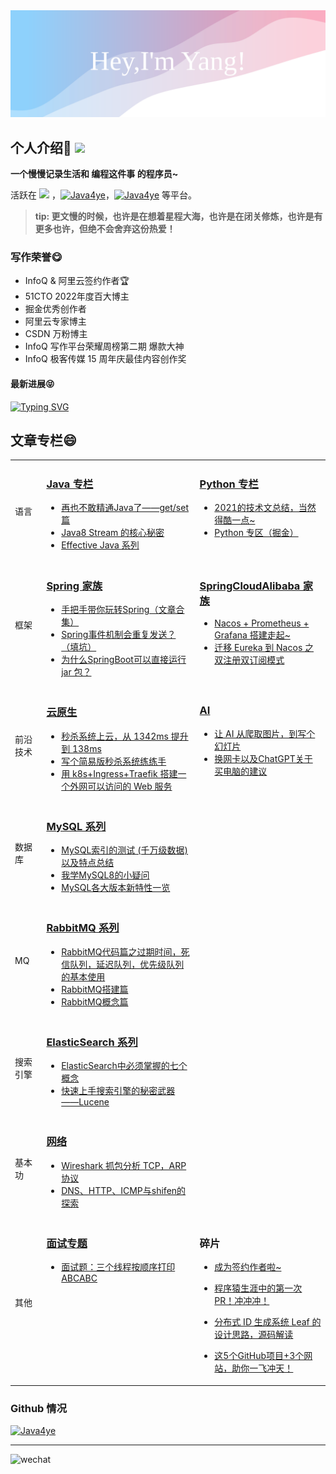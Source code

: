<img src="https://raw.githubusercontent.com/Java4ye/Java4ye/f8f07a0416e6ead553275b172bd20ea012830fcc/background.svg">



## 个人介绍🐷  ![](https://profile-counter.glitch.me/Java4ye/count.svg)

 **一个慢慢记录生活和 编程这件事 的程序员~**  

活跃在 ![](https://img.shields.io/badge/%E5%85%AC%E4%BC%97%E5%8F%B7-Java4ye-%2341b783) ，[![Java4ye](https://img.shields.io/badge/知乎-Java4ye-%2341b783)](https://www.zhihu.com/people/java4ye-17)，[![Java4ye](https://img.shields.io/badge/%E6%8E%98%E9%87%91-Java4ye-%2341b783)](https://juejin.cn/user/2304992131153981) 等平台。

>  **tip: 更文慢的时候，也许是在想着星程大海，也许是在闭关修炼，也许是有更多也许，但绝不会舍弃这份热爱！**

 

### 写作荣誉😋

* InfoQ & 阿里云签约作者🏆
* 51CTO 2022年度百大博主
* 掘金优秀创作者
* 阿里云专家博主
* CSDN 万粉博主
* InfoQ 写作平台荣耀周榜第二期 爆款大神
* InfoQ 极客传媒 15 周年庆最佳内容创作奖



#### 最新进展😝

<a href="https://cloud.tencent.com/developer/article/2378720"><img src="https://readme-typing-svg.demolab.com?font=Fira+Code&pause=1000&random=false&width=635&height=60&lines=%E3%80%902024%E8%85%BE%E8%AE%AF%C2%B7%E6%8A%80%E6%9C%AF%E5%88%9B%E4%BD%9C%E7%89%B9%E8%AE%AD%E8%90%A5%E3%80%91%E7%AC%AC%E4%BA%94%E6%9C%9F+%E2%80%94%E2%80%94+%E6%8A%80%E6%9C%AF%E6%94%BB%E5%9D%9A%E5%A5%96" alt="Typing SVG" /></a>

## 文章专栏😄



 <table width="960px">
<!--第1行-->
<tr>
<td  width="10%"  > 语言 </td>

<td valign="top" >

### <a href="https://mp.weixin.qq.com/mp/appmsgalbum?__biz=Mzg2MjUzODc5Mw==&action=getalbum&album_id=2188076141037617152&scene=126&sessionid=380598264&uin=&key=&devicetype=Windows+10+x64&version=63090819&lang=zh_CN&ascene=0" target="_blank"> Java 专栏 </a>

<ul><li><a href="https://mp.weixin.qq.com/s/1mjUXU4HYY-gNfXP6b1VhA">再也不敢精通Java了——get/set篇</a></li><li><a href="https://mp.weixin.qq.com/s/cdjouLhI9ERpAdIyCykiFQ">Java8 Stream 的核心秘密</a></li><li><a href="https://mp.weixin.qq.com/mp/appmsgalbum?__biz=Mzg2MjUzODc5Mw==&amp;action=getalbum&amp;album_id=2537417420773310466&amp;scene=173&amp;from_msgid=2247491931&amp;from_itemidx=1&amp;count=3&amp;nolastread=1#wechat_redirect">Effective Java 系列</a></li></ul>
</td>
    
    
<td valign="top" >

### <a href="https://mp.weixin.qq.com/mp/appmsgalbum?__biz=Mzg2MjUzODc5Mw==&action=getalbum&album_id=1734283344974053378&scene=126&sessionid=385628594&uin=&key=&devicetype=Windows+10+x64&version=63090819&lang=zh_CN&ascene=0"> Python 专栏</a>

<ul><li><a href="https://mp.weixin.qq.com/s/0PCN-X_W02vbNiJC2WrzTA">2021的技术文总结，当然得酷一点~</a></li><li><a href="https://juejin.cn/column/6975133573619646500">Python 专区（掘金）</a></li></ul>
</td>

</tr>
<!--第2行-->
<tr>
    <td  width="10%"  > 框架 </td>
    <td valign="top" >

### <a href="https://mp.weixin.qq.com/mp/appmsgalbum?__biz=Mzg2MjUzODc5Mw==&action=getalbum&album_id=1917658384137322506&scene=126&sessionid=380598264&uin=&key=&devicetype=Windows+10+x64&version=63090819&lang=zh_CN&ascene=0" target="_blank">Spring 家族</a>

<ul><li><a href="https://mp.weixin.qq.com/s/CCSNCYLDHqAkBxl6vcVTfQ">手把手带你玩转Spring（文章合集）</a></li><li><a href="https://mp.weixin.qq.com/s/RBMV2lqcYH3H6F6tbACB5A">Spring事件机制会重复发送？（填坑）</a></li><li><a href="https://mp.weixin.qq.com/s/7zQaiJNzs-rL7CKyfLu2rA">为什么SpringBoot可以直接运行 jar 包？</a></li></ul>

</td>
    
<td valign="top" >

### <a href="https://mp.weixin.qq.com/mp/appmsgalbum?__biz=Mzg2MjUzODc5Mw==&action=getalbum&album_id=2370665514902880257&scene=173&subscene=227&sessionid=1709784992&enterid=1709787458&from_msgid=2247491205&from_itemidx=1&count=3&nolastread=1#wechat_redirect" target="_blank"> SpringCloudAlibaba 家族</a>

<ul><li><a href="https://mp.weixin.qq.com/s/RAovnIk4l2eWs03NM-rDpA">Nacos + Prometheus + Grafana 搭建走起~</a></li><li><a href="https://mp.weixin.qq.com/s/lqn56IlRx4nA9yVcXn8t4A">迁移 Eureka 到 Nacos 之双注册双订阅模式</a></li></ul>

</td>

</tr>
<!--第3行-->
    <tr>
    <td  width="10%"  > 前沿技术 </td>
<td valign="top" >

### <a href="https://mp.weixin.qq.com/mp/appmsgalbum?__biz=Mzg2MjUzODc5Mw==&action=getalbum&album_id=2453933556943945730&scene=126&sessionid=380598264&uin=&key=&devicetype=Windows+10+x64&version=63090819&lang=zh_CN&ascene=0" target="_blank">云原生</a>

<ul><li><a href="https://mp.weixin.qq.com/s/Pbgj-j9l5-L_xFMb0Up6Dg">秒杀系统上云，从 1342ms 提升到 138ms</a></li><li><a href="https://mp.weixin.qq.com/s/ogx1MAUH0-RTsdWQG2N5CA">写个简易版秒杀系统练练手</a></li><li><a href="https://mp.weixin.qq.com/s/5halAmLdgqxUoAhi6QI7Bw">用 k8s+Ingress+Traefik 搭建一个外网可以访问的 Web 服务</a></li></ul>

</td>
<td valign="top" >

### <a href="https://mp.weixin.qq.com/mp/appmsgalbum?__biz=Mzg2MjUzODc5Mw==&action=getalbum&album_id=2804256430550728704&scene=126&sessionid=380598264&uin=&key=&devicetype=Windows+10+x64&version=63090819&lang=zh_CN&ascene=0" target="_blank">AI</a>

<ul><li><a href="https://mp.weixin.qq.com/s/xAnEFY4z9pkbuNY3EZWX1g">让 AI 从爬取图片，到写个幻灯片</a></li><li><a href="https://mp.weixin.qq.com/s/wvKGQL1wyDB5ZR-fNAvKtw">换网卡以及ChatGPT关于买电脑的建议</a></li></ul>

</td>
</tr>
    
<!--第4行-->
  <tr>
    <td  width="10%"  > 数据库 </td>
<td valign="top" >

### <a href="https://mp.weixin.qq.com/mp/appmsgalbum?__biz=Mzg2MjUzODc5Mw==&action=getalbum&album_id=1905400076504530946&scene=126&sessionid=385628594&uin=&key=&devicetype=Windows+10+x64&version=63090819&lang=zh_CN&ascene=0" target="_blank">MySQL 系列</a>

<ul><li><a href="https://juejin.cn/post/6970627886382317604">MySQL索引的测试 (千万级数据) 以及特点总结</a></li><li><a href="https://juejin.cn/post/6970235002617331725">我学MySQL8的小疑问</a></li><li><a href="https://mp.weixin.qq.com/s/rS13_oIWCUql0qe3xZu0Kg">MySQL各大版本新特性一览</a></li></ul>

</td>
<td></td>     

</tr>
    
<!--第5行-->
  <tr>
    <td  width="10%"  > MQ </td>
<td valign="top" >

### <a href="https://mp.weixin.qq.com/mp/appmsgalbum?__biz=Mzg2MjUzODc5Mw==&action=getalbum&album_id=2395282543903375362&scene=173&subscene=227&sessionid=1709784990&enterid=1709784996&from_msgid=2247491346&from_itemidx=1&count=3&nolastread=1#wechat_redirect" target="_blank">RabbitMQ 系列</a>

<ul>
    <li><a href="https://mp.weixin.qq.com/s/i3ihKK2-nU2wguLOYiEmGA">RabbitMQ代码篇之过期时间，死信队列，延迟队列，优先级队列的基本使用</a></li>
    <li><a href="https://mp.weixin.qq.com/s/r--84m-qz2rP1OSSGgppMg">RabbitMQ搭建篇</a></li>
    <li><a href="https://mp.weixin.qq.com/s/LVrTWrRCP2I-caAuF0DKNA">RabbitMQ概念篇</a></li>
</ul>
</td>
<td></td>    
</tr>
    
<!--第6行-->
  <tr>
    <td  width="10%"  > 搜索引擎 </td>
<td valign="top" >

### <a href="https://mp.weixin.qq.com/mp/appmsgalbum?__biz=Mzg2MjUzODc5Mw==&action=getalbum&album_id=2069771171255943174&scene=173&subscene=&sessionid=svr_507ce41ae68&enterid=1709780985&from_msgid=2247489221&from_itemidx=1&count=3&nolastread=1#wechat_redirect" target="_blank">ElasticSearch 系列</a>

<ul><li><a href="https://mp.weixin.qq.com/s/S4jfnEpZL0TvwDxH79nfvw">ElasticSearch中必须掌握的七个概念</a></li><li><a href="https://mp.weixin.qq.com/s/Fj4M8Q1NduKQJ8Z9Bh52cA">快速上手搜索引擎的秘密武器——Lucene</a></li></ul>

</td>
<td></td>    
</tr>
 <!--第7行-->
  <tr>
    <td  width="10%"  > 基本功 </td>
<td valign="top" >

### <a href="https://mp.weixin.qq.com/mp/appmsgalbum?__biz=Mzg2MjUzODc5Mw==&action=getalbum&album_id=3430380092298608642&scene=173&subscene=227&sessionid=1714219529&enterid=1714219602&from_msgid=2247492832&from_itemidx=1&count=3&nolastread=1#wechat_redirect" target="_blank">网络 </a>

<ul><li><a href="https://mp.weixin.qq.com/s/NndwVqLGW2zrRaeVVLxsyw">Wireshark 抓包分析 TCP，ARP 协议</a></li><li><a href="https://mp.weixin.qq.com/s/qKc34kzuBLcYJoIo0ywJGw">DNS、HTTP、ICMP与shifen的探索</a></li></ul>

</td>
<td></td>    
</tr>
    

<!--第8行-->
  <tr>
    <td  width="10%"  > 其他 </td>
<td valign="top" >

### <a href="https://mp.weixin.qq.com/mp/appmsgalbum?__biz=Mzg2MjUzODc5Mw==&action=getalbum&album_id=1771227505320919046&scene=126&sessionid=385628594&uin=&key=&devicetype=Windows+10+x64&version=63090819&lang=zh_CN&ascene=0" target="_blank">面试专题</a>

<ul><li><a href="https://mp.weixin.qq.com/s/JEPz8aQlr8YEYmGD6hyPjA">面试题：三个线程按顺序打印 ABCABC</a></li></ul>
</td>    
<td valign="top" >

### 碎片

<ul><li><a href="https://mp.weixin.qq.com/s/X-6cUEUom5IZhvarRmkzVQ">成为签约作者啦~</a></li><li><p><a href="https://mp.weixin.qq.com/s/05jDt1qQwwlOS7s54cEJLw">程序猿生涯中的第一次PR！冲冲冲！</a></p><li><p><a href="https://mp.weixin.qq.com/s/BvLW3LTrTfW4-s3zPPRi6A">分布式 ID 生成系统 Leaf 的设计思路，源码解读</a></p></li><li><p><a href="https://mp.weixin.qq.com/s/ZudORvOPkzTYyhFBM5go8g">这5个GitHub项目+3个网站，助你一飞冲天！</a></p></li></li></ul>

</tr>
    
</table>





### Github 情况

  [![Java4ye](https://github-readme-stats-phi-gules.vercel.app/api?username=Java4ye&show_icons=true&theme=vue-dark)](https://github.com/RyzeYang)


 <!--  ![Metrics](https://metrics.lecoq.io/Java4ye?template=classic&base.activity=0&base.community=0&base.repositories=0&isocalendar=1&introduction=1&isocalendar.duration=half-year&introduction.title=true&config.timezone=Asia%2FShanghai)

  ### 主要仓库🐖 

  <br/>

  <div>
  <a href="https://github.com/Java4ye/springboot-demo-4ye" style="display:inline-block">
    <img align="center" src="https://github-readme-stats-phi-gules.vercel.app/api/pin/?username=Java4ye&repo=springboot-demo-4ye&show_icons=true&theme=vue-dark" />
  </a>


  <a href="https://github.com/Java4ye/SpringSecurity-Vuetify-Permissions-demo" style="display:inline-block">
    <img align="right"  src="https://github-readme-stats-phi-gules.vercel.app/api/pin/?username=Java4ye&repo=SpringSecurity-Vuetify-Permissions-demo&show_icons=true&theme=vue-dark" />
  </a>

  </div>
-->



  <!-- [![Top Langs](https://github-readme-stats-phi-gules.vercel.app/api/pin/?username=RyzeYang&repo=springboot-demo-4ye&show_icons=true&theme=vue-dark)](https://github.com/RyzeYang/springboot-demo-4ye)
   -->



---



![wechat](https://cdn.jsdelivr.net/gh/Java4ye/picb/image-20210807183203736.png)





  

